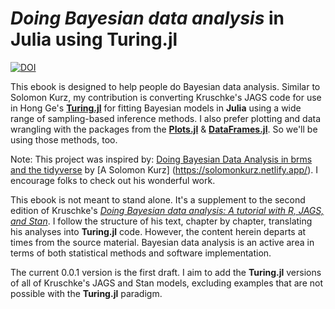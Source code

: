 # *Doing Bayesian data analysis* in Julia using Turing.jl

[![DOI](https://zenodo.org/badge/DOI/10.5281/zenodo.7023740.svg)](https://doi.org/10.5281/zenodo.7023740)

This ebook is designed to help people do Bayesian data analysis. Similar to Solomon Kurz, my contribution is converting Kruschke's JAGS code for use in Hong Ge's [**Turing.jl**](https://github.com/TuringLang/Turing.jl) for fitting Bayesian models in **Julia** using a wide range of sampling-based inference methods. I also prefer plotting and data wrangling with the packages from the [**Plots.jl**](https://docs.juliaplots.org/stable/) & [**DataFrames.jl**](https://dataframes.juliadata.org/stable/). So we'll be using those methods, too. 

Note: This project was inspired by: [Doing Bayesian Data Analysis in brms and the tidyverse](https://bookdown.org/content/3686/) by [A Solomon Kurz] (https://solomonkurz.netlify.app/). I encourage folks to check out his wonderful work. 

This ebook is not meant to stand alone. It's a supplement to the second edition of Kruschke's [*Doing Bayesian data analysis: A tutorial with R, JAGS, and Stan*](https://sites.google.com/site/doingbayesiandataanalysis/). I follow the structure of his text, chapter by chapter, translating his analyses into **Turing.jl** code. However, the content herein departs at times from the source material. Bayesian data analysis is an active area in terms of both statistical methods and software implementation.

The current 0.0.1 version is the first draft. I aim to add the **Turing.jl** versions of all of Kruschke's JAGS and Stan models, excluding examples that are not possible with the **Turing.jl** paradigm. 
